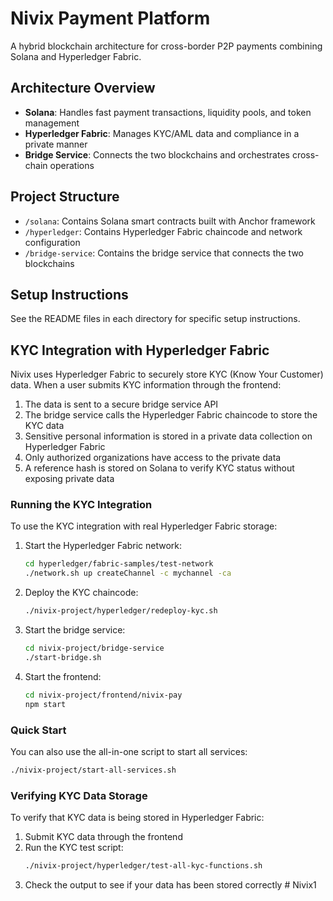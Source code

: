 # Nivix Payment Platform

A hybrid blockchain architecture for cross-border P2P payments combining Solana and Hyperledger Fabric.

## Architecture Overview

- **Solana**: Handles fast payment transactions, liquidity pools, and token management
- **Hyperledger Fabric**: Manages KYC/AML data and compliance in a private manner
- **Bridge Service**: Connects the two blockchains and orchestrates cross-chain operations

## Project Structure

- `/solana`: Contains Solana smart contracts built with Anchor framework
- `/hyperledger`: Contains Hyperledger Fabric chaincode and network configuration
- `/bridge-service`: Contains the bridge service that connects the two blockchains

## Setup Instructions

See the README files in each directory for specific setup instructions.

## KYC Integration with Hyperledger Fabric

Nivix uses Hyperledger Fabric to securely store KYC (Know Your Customer) data. When a user submits KYC information through the frontend:

1. The data is sent to a secure bridge service API
2. The bridge service calls the Hyperledger Fabric chaincode to store the KYC data
3. Sensitive personal information is stored in a private data collection on Hyperledger Fabric
4. Only authorized organizations have access to the private data
5. A reference hash is stored on Solana to verify KYC status without exposing private data

### Running the KYC Integration

To use the KYC integration with real Hyperledger Fabric storage:

1. Start the Hyperledger Fabric network:
   ```bash
   cd hyperledger/fabric-samples/test-network
   ./network.sh up createChannel -c mychannel -ca
   ```

2. Deploy the KYC chaincode:
   ```bash
   ./nivix-project/hyperledger/redeploy-kyc.sh
   ```

3. Start the bridge service:
   ```bash
   cd nivix-project/bridge-service
   ./start-bridge.sh
   ```

4. Start the frontend:
   ```bash
   cd nivix-project/frontend/nivix-pay
   npm start
   ```

### Quick Start

You can also use the all-in-one script to start all services:

```bash
./nivix-project/start-all-services.sh
```

### Verifying KYC Data Storage

To verify that KYC data is being stored in Hyperledger Fabric:

1. Submit KYC data through the frontend
2. Run the KYC test script:
   ```bash
   ./nivix-project/hyperledger/test-all-kyc-functions.sh
   ```
3. Check the output to see if your data has been stored correctly # Nivix1
